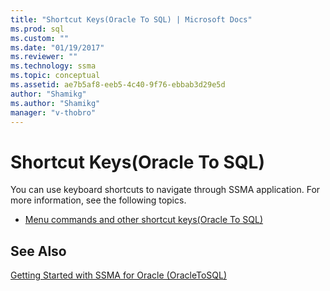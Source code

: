 ```yaml
---
title: "Shortcut Keys(Oracle To SQL) | Microsoft Docs"
ms.prod: sql
ms.custom: ""
ms.date: "01/19/2017"
ms.reviewer: ""
ms.technology: ssma
ms.topic: conceptual
ms.assetid: ae7b5af8-eeb5-4c40-9f76-ebbab3d29e5d
author: "Shamikg"
ms.author: "Shamikg"
manager: "v-thobro"
---
```

# Shortcut Keys(Oracle To SQL)
You can use keyboard shortcuts to navigate through SSMA application. For more information, see the following topics.  
  
-   [Menu commands and other shortcut keys&#40;Oracle To SQL&#41;](../../ssma/oracle/menu-commands-and-other-shortcut-keys-oracle-to-sql.md)  
  
## See Also  
[Getting Started with SSMA for Oracle &#40;OracleToSQL&#41;](../../ssma/oracle/getting-started-with-ssma-for-oracle-oracletosql.md)  
  
